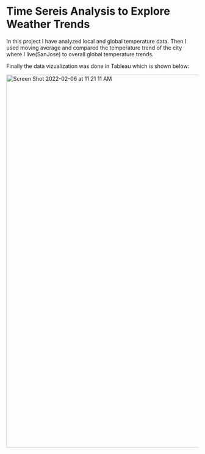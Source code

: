 # Time Sereis Analysis to Explore Weather Trends

In this project I have analyzed local and global temperature data. Then I used moving average and compared the temperature trend of the city where I live(SanJose) to overall global temperature trends.

Finally the data vizualization was done in Tableau which is shown below:

<img width="975" alt="Screen Shot 2022-02-06 at 11 21 11 AM" src="https://user-images.githubusercontent.com/50633864/152697793-ac5d7cc6-14c1-4338-8940-832c2a2516bf.png">



